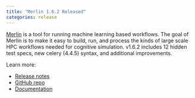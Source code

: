 ```yaml
---
title: "Merlin 1.6.2 Released"
categories: release
---
```


[Merlin](https://github.com/LLNL/merlin) is a tool for running machine learning based workflows. The goal of Merlin is to make it easy to build, run, and process the kinds of large scale HPC workflows needed for cognitive simulation. v1.6.2 includes 12 hidden test specs, new celery (4.4.5) syntax, and additional improvements.

Learn more:
- [Release notes](https://github.com/LLNL/merlin/releases/tag/1.6.2)
- [GitHub repo](https://github.com/LLNL/merlin)
- [Documentation](https://merlin.readthedocs.io/en/latest/)
